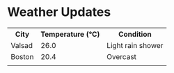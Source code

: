# Weather Updates

<!-- WEATHER-UPDATE-START -->
<table><tr><th>City</th><th>Temperature (°C)</th><th>Condition</th></tr><tr><td>Valsad</td><td>26.0</td><td>Light rain shower</td></tr><tr><td>Boston</td><td>20.4</td><td>Overcast</td></tr><tr><td></td><td></td><td></td></tr></table>
<!-- WEATHER-UPDATE-END -->
